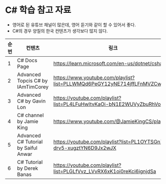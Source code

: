 # C# 학습 참고 자료

 * 영어로 된 유튜브 채널이 많은데, 영어 듣기와 같이 할 수 있어서 좋다.
 * C#의 경우 양질의 한국 컨텐츠가 생각보다 많지 않다.

| 순번 | 컨텐츠 | 링크 | 비고 |
| ---| --- | --- | --- |
| 1 | C# Docs Page |  https://learn.microsoft.com/en-us/dotnet/csharp/| - |
| 2 | Advanced Topcis C# by IAmTimCorey | https://www.youtube.com/playlist?list=PLLWMQd6PeGY12yNE714jffLFnMVZCwvvZ | - |
| 3 | Advanced C# by Gavin Lon | https://youtube.com/playlist?list=PL4LFuHwItvKaOi-bN1E2WUVyZbuRhVokL | - |
| 4 | C# channel by Jamie King | https://www.youtube.com/@JamieKingCS/playlists | - |
| 5 | Advanced C# Tutorial by Saiful Anwar | https://youtube.com/playlist?list=PL1OYTSGn7ia-drv5-xugztYN6D9Jx2wJX | - |
| 6 | C# Tutorial by Derek Banas | https://youtube.com/playlist?list=PLGLfVvz_LVvRX6xK1oi0reKci6ignjdSa | - |